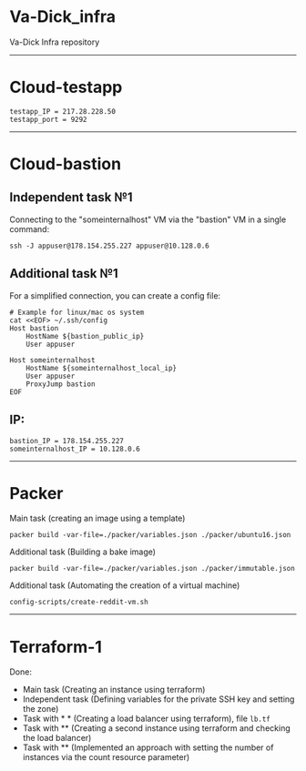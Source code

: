 # Va-Dick_infra
Va-Dick Infra repository




---
# Cloud-testapp
```
testapp_IP = 217.28.228.50
testapp_port = 9292
```




---
# Cloud-bastion

## Independent task №1

Connecting to the "someinternalhost" VM via the "bastion" VM in a single command:
```
ssh -J appuser@178.154.255.227 appuser@10.128.0.6
```

## Additional task №1
For a simplified connection, you can create a config file:
```
# Example for linux/mac os system
cat <<EOF> ~/.ssh/config
Host bastion
    HostName ${bastion_public_ip}
    User appuser

Host someinternalhost
    HostName ${someinternalhost_local_ip}
    User appuser
    ProxyJump bastion
EOF
```

## IP:
```
bastion_IP = 178.154.255.227
someinternalhost_IP = 10.128.0.6
```



---
# Packer

Main task (creating an image using a template)
```
packer build -var-file=./packer/variables.json ./packer/ubuntu16.json
```
Additional task (Building a bake image)
```
packer build -var-file=./packer/variables.json ./packer/immutable.json
```
Additional task (Automating the creation of a virtual machine)
```
config-scripts/create-reddit-vm.sh
```


---
# Terraform-1
Done:
- Main task (Creating an instance using terraform)
- Independent task (Defining variables for the private SSH key and setting the zone)
- Task with * * (Creating a load balancer using terraform), file `lb.tf`
- Task with ** (Creating a second instance using terraform and checking the load balancer)
- Task with ** (Implemented an approach with setting the number of instances via the count resource parameter)

